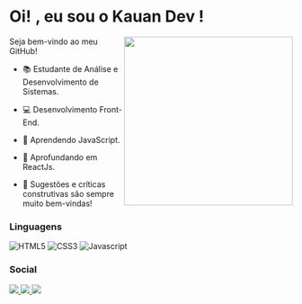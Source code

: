 <h1 align="left">
   Oi! <img src="https://raw.githubusercontent.com/kaueMarques/kaueMarques/master/hi.gif" width="1px">, eu sou o Kauan Dev !
</h1>

<p align="left">
 
 <img align="right" height="300em" src="https://raw.githubusercontent.com/gist/zkauansantos/05bec96f71d7c5468aba0148463d1174/raw/9398d1adcf3090e528dade3e8d17e2d667fadd0d/zkauansantos.svg"/>
   
Seja bem-vindo ao meu GitHub!
 
 - 📚 Estudante de Análise e Desenvolvimento de Sistemas.

 - 💻 Desenvolvimento Front-End.

 - 🌱 Aprendendo JavaScript.
   
 - 🌳 Aprofundando em ReactJs.

 - 💬 Sugestões e críticas construtivas são sempre muito bem-vindas!
   
 </p>

<h3 align="left">
   Linguagens
</h3>

 ![HTML5](https://img.shields.io/badge/HTML5-f053fd?style=for-the-badge&logo=html5&logoColor=white)
 ![CSS3](https://img.shields.io/badge/CSS3-f053fd?style=for-the-badge&logo=css3&logoColor=white)
 ![Javascript](https://img.shields.io/badge/JavaScript-f053fd?style=for-the-badge&logo=javascript&logoColor=white)
 
 <h3>Social</h3>
 
<p align="left">
  <a href="#" alt="Instagram">
    <img src="https://img.shields.io/badge/-Instagram-6610F2?style=for-the-badge&logo=Instagram&logoColor=FFFFFF&link=https://www.instagram.com/iuricode"/>
  </a>
  
  <a href="https://www.linkedin.com/in/kauansantosdepontes/" target ="_blank" alt="Linkedin">
    <img src="https://img.shields.io/badge/-Linkedin-6610F2?style=for-the-badge&logo=Linkedin&logoColor=FFFFFF&link=https://www.linkedin.com/in/iuricode"/>
  </a>
  
  <a href="#" alt="Discord">
    <img src="https://img.shields.io/badge/-Discord-6610F2?style=for-the-badge&logo=Discord&logoColor=FFFFFF&link=https://discord.gg/QevDJqCzaY"/>
  </a>
</p>
